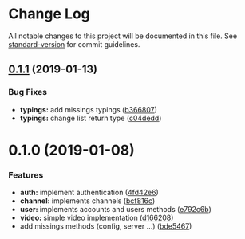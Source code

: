 # Change Log

All notable changes to this project will be documented in this file. See [standard-version](https://github.com/conventional-changelog/standard-version) for commit guidelines.

<a name="0.1.1"></a>

## [0.1.1](https://github.com/charjac/peertube-client/compare/v0.1.0...v0.1.1) (2019-01-13)

### Bug Fixes

- **typings:** add missings typings ([b366807](https://github.com/charjac/peertube-client/commit/b366807))
- **typings:** change list return type ([c04dedd](https://github.com/charjac/peertube-client/commit/c04dedd))

<a name="0.1.0"></a>

# 0.1.0 (2019-01-08)

### Features

- **auth:** implement authentication ([4fd42e6](https://github.com/charjac/peertube-client/commit/4fd42e6))
- **channel:** implements channels ([bcf816c](https://github.com/charjac/peertube-client/commit/bcf816c))
- **user:** implements accounts and users methods ([e792c6b](https://github.com/charjac/peertube-client/commit/e792c6b))
- **video:** simple video implementation ([d166208](https://github.com/charjac/peertube-client/commit/d166208))
- add missings methods (config, server ...) ([bde5467](https://github.com/charjac/peertube-client/commit/bde5467))

